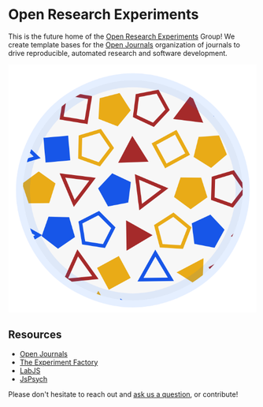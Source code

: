 # Open Research Experiments

This is the future home of the [Open Research Experiments](https://openbases.github.io) 
Group! We create template bases for the [Open Journals](https://www.github.com/openjournals)
organization of journals to drive reproducible, automated research and software
development.

![img/openbases.png](img/openbases-larger.png)

## Resources

 - [Open Journals](https://www.github.com/openjournals)
 - [The Experiment Factory](https://expfactory.github.io)
 - [LabJS](https://labjs.readthedocs.io)
 - [JsPsych](https://www.jspsych.org/)


Please don't hesitate to reach out and 
[ask us a question](https://www.github.com/openbases/openbases.github.io/issues), 
or contribute!
